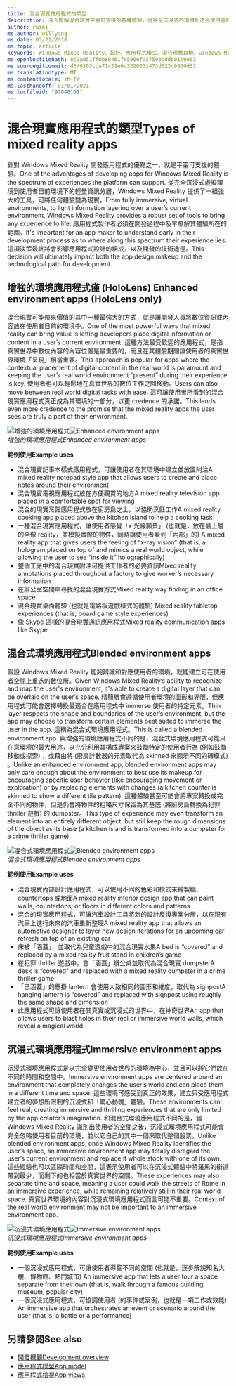 ```yaml
---
title: 混合現實應用程式的類型
description: 深入瞭解混合現實平臺可支援的各種體驗，從完全沉浸式的環境到透過使用者目前環境的輕量資訊分層。
author: rwinj
ms.author: willyang
ms.date: 03/21/2018
ms.topic: article
keywords: Windows Mixed Reality、設計、應用程式模式、混合現實耳機、windows Mixed Reality 耳機、虛擬實境耳機、HoloLens
ms.openlocfilehash: 8c9a051ff0b80461fe590efa37593bddb01c0e63
ms.sourcegitcommit: d340303cda71c31e6c3320231473d623c0930d33
ms.translationtype: MT
ms.contentlocale: zh-TW
ms.lasthandoff: 01/01/2021
ms.locfileid: "97848101"
---
```

# <a name="types-of-mixed-reality-apps"></a><span data-ttu-id="5662d-104">混合現實應用程式的類型</span><span class="sxs-lookup"><span data-stu-id="5662d-104">Types of mixed reality apps</span></span>

<span data-ttu-id="5662d-105">針對 Windows Mixed Reality 開發應用程式的優點之一，就是平臺可支援的體驗。</span><span class="sxs-lookup"><span data-stu-id="5662d-105">One of the advantages of developing apps for Windows Mixed Reality is the spectrum of experiences the platform can support.</span></span> <span data-ttu-id="5662d-106">從完全沉浸式虛擬環境到使用者目前環境下的輕量資訊分層，Windows Mixed Reality 提供了一組強大的工具，可將任何體驗變為現實。</span><span class="sxs-lookup"><span data-stu-id="5662d-106">From fully immersive, virtual environments, to light information layering over a user’s current environment, Windows Mixed Reality provides a robust set of tools to bring any experience to life.</span></span> <span data-ttu-id="5662d-107">應用程式製作者必須在開發過程中及早瞭解其體驗所在的範圍。</span><span class="sxs-lookup"><span data-stu-id="5662d-107">It's important for an app maker to understand early in their development process as to where along this spectrum their experience lies.</span></span> <span data-ttu-id="5662d-108">這項決策最終將會影響應用程式設計的組成，以及開發的技術途徑。</span><span class="sxs-lookup"><span data-stu-id="5662d-108">This decision will ultimately impact both the app design makeup and the technological path for development.</span></span>

## <a name="enhanced-environment-apps-hololens-only"></a><span data-ttu-id="5662d-109">增強的環境應用程式僅 (HoloLens) </span><span class="sxs-lookup"><span data-stu-id="5662d-109">Enhanced environment apps (HoloLens only)</span></span>

<span data-ttu-id="5662d-110">混合現實可能帶來價值的其中一種最強大的方式，就是讓開發人員將數位資訊或內容放在使用者目前的環境中。</span><span class="sxs-lookup"><span data-stu-id="5662d-110">One of the most powerful ways that mixed reality can bring value is letting developers place digital information or content in a user’s current environment.</span></span> <span data-ttu-id="5662d-111">這種方法最受歡迎的應用程式，是指真實世界中數位內容的內容位置是最重要的，而且在其體驗期間讓使用者的真實世界環境「呈現」相當重要。</span><span class="sxs-lookup"><span data-stu-id="5662d-111">This approach is popular for apps where the contextual placement of digital content in the real world is paramount and keeping the user’s real world environment “present” during their experience is key.</span></span> <span data-ttu-id="5662d-112">使用者也可以輕鬆地在真實世界的數位工作之間移動。</span><span class="sxs-lookup"><span data-stu-id="5662d-112">Users can also move between real world digital tasks with ease.</span></span> <span data-ttu-id="5662d-113">這可讓使用者所看到的混合現實應用程式真正成為其環境的一部分，以更 credence 的承諾。</span><span class="sxs-lookup"><span data-stu-id="5662d-113">This lends even more credence to the promise that the mixed reality apps the user sees are truly a part of their environment.</span></span>

<span data-ttu-id="5662d-114">![增強的環境應用程式](images/enhancedenvironmentapps-640px.jpg)</span><span class="sxs-lookup"><span data-stu-id="5662d-114">![Enhanced environment apps](images/enhancedenvironmentapps-640px.jpg)</span></span><br>
<span data-ttu-id="5662d-115">*增強的環境應用程式*</span><span class="sxs-lookup"><span data-stu-id="5662d-115">*Enhanced environment apps*</span></span>

<span data-ttu-id="5662d-116">**範例使用**</span><span class="sxs-lookup"><span data-stu-id="5662d-116">**Example uses**</span></span>
* <span data-ttu-id="5662d-117">混合現實記事本樣式應用程式，可讓使用者在其環境中建立並放置附注</span><span class="sxs-lookup"><span data-stu-id="5662d-117">A mixed reality notepad style app that allows users to create and place notes around their environment</span></span>
* <span data-ttu-id="5662d-118">混合現實電視應用程式放在方便觀賞的地方</span><span class="sxs-lookup"><span data-stu-id="5662d-118">A mixed reality television app placed in a comfortable spot for viewing</span></span>
* <span data-ttu-id="5662d-119">混合的現實烹飪應用程式放在廚房島之上，以協助烹飪工作</span><span class="sxs-lookup"><span data-stu-id="5662d-119">A mixed reality cooking app placed above the kitchen island to help a cooking task</span></span>
* <span data-ttu-id="5662d-120">一種混合現實應用程式，讓使用者感覺「x 光線願景」 (也就是，放在最上層的全像 reality，並模擬實際的物件，同時讓使用者看到「內部」的) </span><span class="sxs-lookup"><span data-stu-id="5662d-120">A mixed reality app that gives users the feeling of “x-ray vision” (that is, a hologram placed on top of and mimics a real world object, while allowing the user to see “inside it” holographically)</span></span>
* <span data-ttu-id="5662d-121">整個工廠中的混合現實附注可提供工作者的必要資訊</span><span class="sxs-lookup"><span data-stu-id="5662d-121">Mixed reality annotations placed throughout a factory to give worker’s necessary information</span></span>
* <span data-ttu-id="5662d-122">在辦公室空間中尋找的混合現實方式</span><span class="sxs-lookup"><span data-stu-id="5662d-122">Mixed reality way finding in an office space</span></span>
* <span data-ttu-id="5662d-123">混合現實桌面體驗 (也就是電路板遊戲樣式的體驗) </span><span class="sxs-lookup"><span data-stu-id="5662d-123">Mixed reality tabletop experiences (that is, board game style experiences)</span></span>
* <span data-ttu-id="5662d-124">像 Skype 這樣的混合現實通訊應用程式</span><span class="sxs-lookup"><span data-stu-id="5662d-124">Mixed reality communication apps like Skype</span></span>

## <a name="blended-environment-apps"></a><span data-ttu-id="5662d-125">混合式環境應用程式</span><span class="sxs-lookup"><span data-stu-id="5662d-125">Blended environment apps</span></span>

<span data-ttu-id="5662d-126">假設 Windows Mixed Reality 能夠辨識和對應使用者的環境，就能建立可在使用者空間上重迭的數位層。</span><span class="sxs-lookup"><span data-stu-id="5662d-126">Given Windows Mixed Reality’s ability to recognize and map the user's environment, it's able to create a digital layer that can be overlaid on the user’s space.</span></span> <span data-ttu-id="5662d-127">精簡層會遵循使用者環境的圖形和界限，但應用程式可能會選擇轉換最適合在應用程式中 immerse 使用者的特定元素。</span><span class="sxs-lookup"><span data-stu-id="5662d-127">Thin layer respects the shape and boundaries of the user’s environment, but the app may choose to transform certain elements best suited to immerse the user in the app.</span></span> <span data-ttu-id="5662d-128">這稱為混合式環境應用程式。</span><span class="sxs-lookup"><span data-stu-id="5662d-128">This is called a blended environment app.</span></span> <span data-ttu-id="5662d-129">與增強的環境應用程式不同的是，混合式環境應用程式可能只在意環境的最大用途，以充分利用其構成專案來鼓勵特定的使用者行為 (例如鼓勵移動或探索) ，或藉由將 (廚房計數器的元素取代為 skinned 來顯示不同的磚模式) 。</span><span class="sxs-lookup"><span data-stu-id="5662d-129">Unlike an enhanced environment app, blended environment apps may only care enough about the environment to best use its makeup for encouraging specific user behavior (like encouraging movement or exploration) or by replacing elements with changes (a kitchen counter is skinned to show a different tile pattern).</span></span> <span data-ttu-id="5662d-130">這種體驗甚至可能會將專案轉換成完全不同的物件，但是仍會將物件的粗略尺寸保留為其基底 (將廚房島轉換為犯罪 thriller 遊戲) 的 dumpster。</span><span class="sxs-lookup"><span data-stu-id="5662d-130">This type of experience may even transform an element into an entirely different object, but still keep the rough dimensions of the object as its base (a kitchen island is transformed into a dumpster for a crime thriller game).</span></span>

<span data-ttu-id="5662d-131">![混合式環境應用程式](images/blendedenvironmentapps-640px.jpg)</span><span class="sxs-lookup"><span data-stu-id="5662d-131">![Blended environment apps](images/blendedenvironmentapps-640px.jpg)</span></span><br>
<span data-ttu-id="5662d-132">*混合式環境應用程式*</span><span class="sxs-lookup"><span data-stu-id="5662d-132">*Blended environment apps*</span></span>

<span data-ttu-id="5662d-133">**範例使用**</span><span class="sxs-lookup"><span data-stu-id="5662d-133">**Example uses**</span></span>
* <span data-ttu-id="5662d-134">混合現實內部設計應用程式，可以使用不同的色彩和模式來繪製牆、countertops 或地面</span><span class="sxs-lookup"><span data-stu-id="5662d-134">A mixed reality interior design app that can paint walls, countertops, or floors in different colors and patterns</span></span>
* <span data-ttu-id="5662d-135">混合的現實應用程式，可讓汽車設計工具將新的設計反復專案分層，以在現有汽車上進行未來的汽車重新整理</span><span class="sxs-lookup"><span data-stu-id="5662d-135">A mixed reality app that allows an automotive designer to layer new design iterations for an upcoming car refresh on top of an existing car</span></span>
* <span data-ttu-id="5662d-136">床被「涵蓋」，並取代為兒童遊戲中的混合現實水果</span><span class="sxs-lookup"><span data-stu-id="5662d-136">A bed is “covered” and replaced by a mixed reality fruit stand in children’s game</span></span>
* <span data-ttu-id="5662d-137">在犯罪 thriller 遊戲中，會「涵蓋」辦公桌並取代為混合現實 dumpster</span><span class="sxs-lookup"><span data-stu-id="5662d-137">A desk is “covered” and replaced with a mixed reality dumpster in a crime thriller game</span></span>
* <span data-ttu-id="5662d-138">「已涵蓋」的懸掛 lantern 會使用大致相同的圖形和維度，取代為 signpost</span><span class="sxs-lookup"><span data-stu-id="5662d-138">A hanging lantern is “covered” and replaced with signpost using roughly the same shape and dimension</span></span>
* <span data-ttu-id="5662d-139">此應用程式可讓使用者在其真實或沉浸式的世界中，在神奇世界</span><span class="sxs-lookup"><span data-stu-id="5662d-139">An app that allows users to blast holes in their real or immersive world walls, which reveal a magical world</span></span>

## <a name="immersive-environment-apps"></a><span data-ttu-id="5662d-140">沉浸式環境應用程式</span><span class="sxs-lookup"><span data-stu-id="5662d-140">Immersive environment apps</span></span>

<span data-ttu-id="5662d-141">沉浸式環境應用程式是以完全變更使用者世界的環境為中心，並且可以將它們放在不同的時間和空間中。</span><span class="sxs-lookup"><span data-stu-id="5662d-141">Immersive environment apps are centered around an environment that completely changes the user’s world and can place them in a different time and space.</span></span> <span data-ttu-id="5662d-142">這些環境可感受到真正的效果，建立只受應用程式建立者的夢想所限制的沉浸式和「驚心動魄」體驗。</span><span class="sxs-lookup"><span data-stu-id="5662d-142">These environments can feel real, creating immersive and thrilling experiences that are only limited by the app creator’s imagination.</span></span> <span data-ttu-id="5662d-143">和混合式環境應用程式不同的是，當 Windows Mixed Reality 識別出使用者的空間之後，沉浸式環境應用程式可能會完全忽略使用者目前的環境，並以它自己的其中一個來取代整個股票。</span><span class="sxs-lookup"><span data-stu-id="5662d-143">Unlike blended environment apps, once Windows Mixed Reality identifies the user’s space, an immersive environment app may totally disregard the user’s current environment and replace it whole stock with one of its own.</span></span> <span data-ttu-id="5662d-144">這些經驗也可以區隔時間和空間，這表示使用者可以在沉浸式體驗中將羅馬的街道帶到最少，而剩下的也相當於真實世界的空間。</span><span class="sxs-lookup"><span data-stu-id="5662d-144">These experiences may also separate time and space, meaning a user could walk the streets of Rome in an immersive experience, while remaining relatively still in their real world space.</span></span> <span data-ttu-id="5662d-145">真實世界環境的內容對沉浸式環境應用程式而言可能不重要。</span><span class="sxs-lookup"><span data-stu-id="5662d-145">Context of the real world environment may not be important to an immersive environment app.</span></span>

<span data-ttu-id="5662d-146">![沉浸式環境應用程式](images/windows-mixed-reality-640px.jpg)</span><span class="sxs-lookup"><span data-stu-id="5662d-146">![Immersive environment apps](images/windows-mixed-reality-640px.jpg)</span></span><br>
<span data-ttu-id="5662d-147">*沉浸式環境應用程式*</span><span class="sxs-lookup"><span data-stu-id="5662d-147">*Immersive environment apps*</span></span>

<span data-ttu-id="5662d-148">**範例使用**</span><span class="sxs-lookup"><span data-stu-id="5662d-148">**Example uses**</span></span>
* <span data-ttu-id="5662d-149">一個沉浸式應用程式，可讓使用者導覽不同的空間 (也就是，逐步解說知名大樓、博物館、熱門城市) </span><span class="sxs-lookup"><span data-stu-id="5662d-149">An immersive app that lets a user tour a space separate from their own (that is, walk through a famous building, museum, popular city)</span></span>
* <span data-ttu-id="5662d-150">一個沉浸式應用程式，可協調使用者 (的事件或案例，也就是一項工作或效能) </span><span class="sxs-lookup"><span data-stu-id="5662d-150">An immersive app that orchestrates an event or scenario around the user (that is, a battle or a performance)</span></span>

## <a name="see-also"></a><span data-ttu-id="5662d-151">另請參閱</span><span class="sxs-lookup"><span data-stu-id="5662d-151">See also</span></span>

* [<span data-ttu-id="5662d-152">開發概觀</span><span class="sxs-lookup"><span data-stu-id="5662d-152">Development overview</span></span>](../develop/development.md)
* [<span data-ttu-id="5662d-153">應用程式模型</span><span class="sxs-lookup"><span data-stu-id="5662d-153">App model</span></span>](app-model.md)
* [<span data-ttu-id="5662d-154">應用程式檢視</span><span class="sxs-lookup"><span data-stu-id="5662d-154">App views</span></span>](app-views.md)
